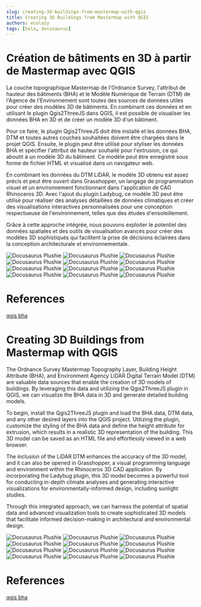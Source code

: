 ```yaml
---
slug: creating-3d-buildings-from-mastermap-with-qgis
title: Creating 3D Buildings from Mastermap with QGIS
authors: ecolazy
tags: [hola, docusaurus]
---
```


# Création de bâtiments en 3D à partir de Mastermap avec QGIS

La couche topographique Mastermap de l'Ordnance Survey, l'attribut de hauteur des bâtiments (BHA) et le Modèle Numérique de Terrain (DTM) de l'Agence de l'Environnement sont toutes des sources de données utiles pour créer des modèles 3D de bâtiments. En combinant ces données et en utilisant le plugin Qgis2ThreeJS dans QGIS, il est possible de visualiser les données BHA en 3D et de créer un modèle 3D d'un bâtiment.

Pour ce faire, le plugin Qgis2ThreeJS doit être installé et les données BHA, DTM et toutes autres couches souhaitées doivent être chargées dans le projet QGIS. Ensuite, le plugin peut être utilisé pour styliser les données BHA et spécifier l'attribut de hauteur souhaité pour l'extrusion, ce qui aboutit à un modèle 3D du bâtiment. Ce modèle peut être enregistré sous forme de fichier HTML et visualisé dans un navigateur web.

En combinant les données du DTM LiDAR, le modèle 3D obtenu est assez précis et peut être ouvert dans Grasshopper, un langage de programmation visuel et un environnement fonctionnant dans l'application de CAO Rhinoceros 3D. Avec l'ajout du plugin Ladybug, ce modèle 3D peut être utilisé pour réaliser des analyses détaillées de données climatiques et créer des visualisations interactives personnalisées pour une conception respectueuse de l'environnement, telles que des études d'ensoleillement.

Grâce à cette approche intégrée, nous pouvons exploiter le potentiel des données spatiales et des outils de visualisation avancés pour créer des modèles 3D sophistiqués qui facilitent la prise de décisions éclairées dans la conception architecturale et environnementale.

![Docusaurus Plushie](/img/bha-1.png)
![Docusaurus Plushie](/img/bha-2.png)
![Docusaurus Plushie](/img/bha-3.png)
![Docusaurus Plushie](/img/bha-4.png)
![Docusaurus Plushie](/img/bha-5.png)
![Docusaurus Plushie](/img/bha-6.png)
![Docusaurus Plushie](/img/bha-7.png)
![Docusaurus Plushie](/img/bha-8.png)
![Docusaurus Plushie](/img/bha-9.png)
![Docusaurus Plushie](/img/bha-10.png)
![Docusaurus Plushie](/img/bha-11.png)
![Docusaurus Plushie](/img/bha-12.png)


# References
[qgis bha](https://digimap.edina.ac.uk/help/gis/qgis/qgis_bha/)


# Creating 3D Buildings from Mastermap with QGIS

The Ordnance Survey Mastermap Topography Layer, Building Height Attribute (BHA), and Environment Agency LiDAR Digital Terrain Model (DTM) are valuable data sources that enable the creation of 3D models of buildings. By leveraging this data and utilizing the Qgis2ThreeJS plugin in QGIS, we can visualize the BHA data in 3D and generate detailed building models.

To begin, install the Qgis2ThreeJS plugin and load the BHA data, DTM data, and any other desired layers into the QGIS project. Utilizing the plugin, customize the styling of the BHA data and define the height attribute for extrusion, which results in a realistic 3D representation of the building. This 3D model can be saved as an HTML file and effortlessly viewed in a web browser.

The inclusion of the LiDAR DTM enhances the accuracy of the 3D model, and it can also be opened in Grasshopper, a visual programming language and environment within the Rhinoceros 3D CAD application. By incorporating the Ladybug plugin, this 3D model becomes a powerful tool for conducting in-depth climate analyses and generating interactive visualizations for environmentally-informed design, including sunlight studies.

Through this integrated approach, we can harness the potential of spatial data and advanced visualization tools to create sophisticated 3D models that facilitate informed decision-making in architectural and environmental design.






![Docusaurus Plushie](/img/bha-1.png)
![Docusaurus Plushie](/img/bha-2.png)
![Docusaurus Plushie](/img/bha-3.png)
![Docusaurus Plushie](/img/bha-4.png)
![Docusaurus Plushie](/img/bha-5.png)
![Docusaurus Plushie](/img/bha-6.png)
![Docusaurus Plushie](/img/bha-7.png)
![Docusaurus Plushie](/img/bha-8.png)
![Docusaurus Plushie](/img/bha-9.png)
![Docusaurus Plushie](/img/bha-10.png)
![Docusaurus Plushie](/img/bha-11.png)
![Docusaurus Plushie](/img/bha-12.png)


# References
[qgis bha](https://digimap.edina.ac.uk/help/gis/qgis/qgis_bha/)

